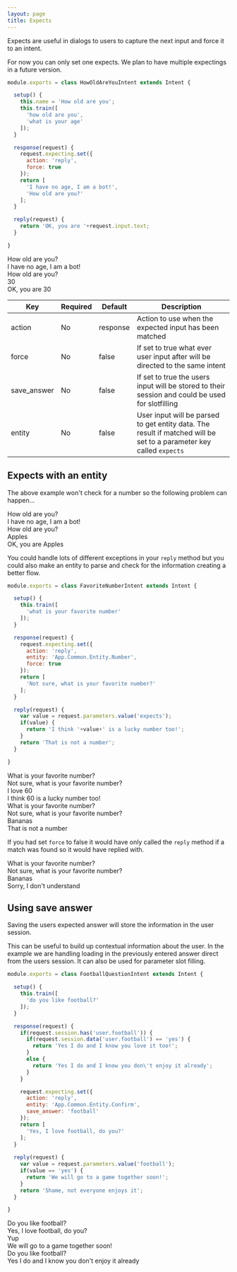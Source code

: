```yaml
---
layout: page
title: Expects
---
```


Expects are useful in dialogs to users to capture the next input and force it to an intent.

For now you can only set one expects. We plan to have multiple expectings in a future version.


~~~javascript
module.exports = class HowOldAreYouIntent extends Intent {

  setup() {
    this.name = 'How old are you';
    this.train([
      'how old are you',
      'what is your age'
    ]);
  }

  response(request) {
    request.expecting.set({
      action: 'reply',
      force: true
    });
    return [
      'I have no age, I am a bot!',
      'How old are you?'
    ];
  }

  reply(request) {
    return 'OK, you are '+request.input.text;
  }

}
~~~

<div class="chat" markdown="0">
  <div class="user"><span>How old are you?</span></div>
  <div class="bot"><span>I have no age, I am a bot!</span></div>
  <div class="bot"><span>How old are you?</span></div>
  <div class="user"><span>30</span></div>
  <div class="bot"><span>OK, you are 30</span></div>
</div>



Key | Required | Default | Description
--- | --- | --- | ---
action | No | response | Action to use when the expected input has been matched
force | No | false | If set to true what ever user input after will be directed to the same intent
save_answer | No | false | If set to true the users input will be stored to their session and could be used for slotfilling
entity | No | false | User input will be parsed to get entity data. The result if matched will be set to a parameter key called `expects`


## Expects with an entity

The above example won't check for a number so the following problem can happen...

<div class="chat" markdown="0">
  <div class="user"><span>How old are you?</span></div>
  <div class="bot"><span>I have no age, I am a bot!</span></div>
  <div class="bot"><span>How old are you?</span></div>
  <div class="user"><span>Apples</span></div>
  <div class="bot"><span>OK, you are Apples</span></div>
</div>

You could handle lots of different exceptions in your `reply` method but you could also make an entity to parse and check for the information creating a better flow.

~~~javascript
module.exports = class FavoriteNumberIntent extends Intent {

  setup() {
    this.train([
      'what is your favorite number'
    ]);
  }

  response(request) {
    request.expecting.set({
      action: 'reply',
      entity: 'App.Common.Entity.Number',
      force: true
    });
    return [
      'Not sure, what is your favorite number?'
    ];
  }

  reply(request) {
    var value = request.parameters.value('expects');
    if(value) {
      return 'I think '+value+' is a lucky number too!';
    }
    return 'That is not a number';
  }

}
~~~

<div class="chat" markdown="0">
  <div class="user"><span>What is your favorite number?</span></div>
  <div class="bot"><span>Not sure, what is your favorite number?</span></div>
  <div class="user"><span>I love 60</span></div>
  <div class="bot"><span>I think 60 is a lucky number too!</span></div>
</div>

<div class="chat" markdown="0">
  <div class="user"><span>What is your favorite number?</span></div>
  <div class="bot"><span>Not sure, what is your favorite number?</span></div>
  <div class="user"><span>Bananas</span></div>
  <div class="bot"><span>That is not a number</span></div>
</div>

If you had set `force` to false it would have only called the `reply` method if a match was found so it would have replied with.

<div class="chat" markdown="0">
  <div class="user"><span>What is your favorite number?</span></div>
  <div class="bot"><span>Not sure, what is your favorite number?</span></div>
  <div class="user"><span>Bananas</span></div>
  <div class="bot"><span>Sorry, I don't understand</span></div>
</div>



## Using save answer

Saving the users expected answer will store the information in the user session.

This can be useful to build up contextual information about the user. In the example we are handling loading in the previously entered answer direct from the users session. It can also be used for parameter slot filling.

~~~javascript
module.exports = class FootballQuestionIntent extends Intent {

  setup() {
    this.train([
      'do you like football?'
    ]);
  }

  response(request) {
    if(request.session.has('user.football')) {
      if(request.session.data('user.football') == 'yes') {
        return 'Yes I do and I know you love it too!';
      }
      else {
        return 'Yes I do and I know you don\'t enjoy it already';
      }
    }

    request.expecting.set({
      action: 'reply',
      entity: 'App.Common.Entity.Confirm',
      save_answer: 'football'
    });
    return [
      'Yes, I love football, do you?'
    ];
  }
  
  reply(request) {
    var value = request.parameters.value('football');
    if(value == 'yes') {
      return 'We will go to a game together soon!';
    }
    return 'Shame, not everyone enjoys it';
  }

}
~~~


<div class="chat" markdown="0">
  <div class="user"><span>Do you like football?</span></div>
  <div class="bot"><span>Yes, I love football, do you?</span></div>
  <div class="user"><span>Yup</span></div>
  <div class="bot"><span>We will go to a game together soon!</span></div>
  <div class="user"><span>Do you like football?</span></div>
  <div class="bot"><span>Yes I do and I know you don't enjoy it already</span></div>
</div>